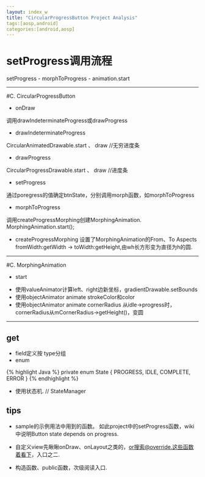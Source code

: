 ```yaml
---
layout: index_w
title: "CircularProgressButton Project Analysis"
tags:[aosp,android]
categories:[android,aosp]
---
```


# setProgress调用流程

setProgress - morphToProgress - animation.start

**********************************

#C. CircularProgressButton

- onDraw

调用drawIndeterminateProgress或drawProgress

- drawIndeterminateProgress    

CircularAnimatedDrawable.start 、 draw  //无穷进度条

- drawProgress

CircularProgressDrawable.start 、 draw  //进度条

- setProgress

通过poregress的值确定btnState，分别调用morph函数，如morphToProgress

- morphToProgress

调用createProgressMorphing创建MorphingAnimation.
MorphingAnimation.start();

- createProgressMorphing
设置了MorphingAnimation的From、To Aspects
fromWidth:getWidth -> toWidth:getHeight,由wh长方形变为直径为h的圆.

**********************************

#C. MorphingAnimation

- start

* 使用valueAnimator计算left、right边新坐标，gradientDrawable.setBounds
* 使用objectAnimator animate strokeColor和color
* 使用objectAnimator animate cornerRadius
     从idle->progress时，cornerRadius从mCornerRadius->getHeight()，变圆

**********************************

## get

* field定义按 type分组
* enum

{% highlight Java %}
private enum State {
     PROGRESS, IDLE, COMPLETE, ERROR
}
{% endhighlight %}

* 使用状态机.      // StateManager


## tips

* sample的示例用法中用到的函数。
     如此project中的setProgress函数，wiki中说明Button state depends on progress.

* 自定义view先瞅瞅onDraw、onLayout之类的，or搜索@override.这些函数着看下，入口之二.
* 构造函数、public函数，次级阅读入口.
